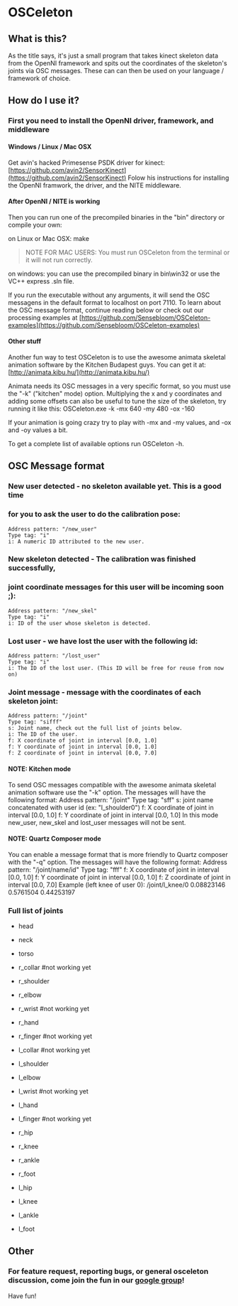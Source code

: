 OSCeleton
=========

What is this?
-------------

As the title says, it's just a small program that takes kinect
skeleton data from the OpenNI framework and spits out the coordinates
of the skeleton's joints via OSC messages. These can can then be used
on your language / framework of choice.


How do I use it?
----------------

### First you need to install the OpenNI driver, framework, and middleware
#### Windows / Linux / Mac OSX
Get avin's hacked Primesense PSDK driver for kinect:
[https://github.com/avin2/SensorKinect](https://github.com/avin2/SensorKinect)
Folow his instructions for installing the OpenNI framwork, the driver,
and the NITE middleware.

#### After OpenNI / NITE is working
Then you can run one of the precompiled binaries in the "bin"
directory or compile your own:

on Linux or Mac OSX:
    make

> NOTE FOR MAC USERS: You must run OSCeleton from the terminal or it
> will not run correctly.

on windows: you can use the precompiled binary in bin\win32 or use the
VC++ express .sln file.

If you run the executable without any arguments, it will send the OSC
messagens in the default format to localhost on port 7110.
To learn about the OSC message format, continue reading below or check
out our processing examples at
[https://github.com/Sensebloom/OSCeleton-examples](https://github.com/Sensebloom/OSCeleton-examples)

#### Other stuff
Another fun way to test OSCeleton is to use the awesome animata
skeletal animation software by the Kitchen Budapest guys. You can get
it at:
[http://animata.kibu.hu/](http://animata.kibu.hu/)

Animata needs its OSC messages in a very specific format, so you must
use the "-k" ("kitchen" mode) option. Multiplying the x and y
coordinates and adding some offsets can also be useful to tune the
size of the skeleton, try running it like this:
    OSCeleton.exe -k -mx 640 -my 480 -ox -160

If your animation is going crazy try to play with -mx and -my values,
and -ox and -oy values a bit.

To get a complete list of available options run OSCeleton -h.


OSC Message format
------------------

### New user detected - no skeleton available yet. This is a good time
### for you to ask the user to do the calibration pose:
    Address pattern: "/new_user"
    Type tag: "i"
    i: A numeric ID attributed to the new user.

### New skeleton detected - The calibration was finished successfully,
### joint coordinate messages for this user will be incoming soon ;):
    Address pattern: "/new_skel"
    Type tag: "i"
    i: ID of the user whose skeleton is detected.

### Lost user - we have lost the user with the following id:
    Address pattern: "/lost_user"
    Type tag: "i"
    i: The ID of the lost user. (This ID will be free for reuse from now on)

### Joint message - message with the coordinates of each skeleton joint:
    Address pattern: "/joint"
    Type tag: "sifff"
    s: Joint name, check out the full list of joints below.
    i: The ID of the user.
    f: X coordinate of joint in interval [0.0, 1.0]
    f: Y coordinate of joint in interval [0.0, 1.0]
    f: Z coordinate of joint in interval [0.0, 7.0]

#### NOTE: Kitchen mode
To send OSC messages compatible with the awesome animata skeletal
animation software use the "-k" option. The messages will have the
following format:
    Address pattern: "/joint"
    Type tag: "sff"
    s: joint name concatenated with user id (ex: "l_shoulder0")
    f: X coordinate of joint in interval [0.0, 1.0]
    f: Y coordinate of joint in interval [0.0, 1.0]
In this mode new_user, new_skel and lost_user messages
will not be sent.

#### NOTE: Quartz Composer mode
You can enable a message format that is more friendly to Quartz
composer with the "-q" option. The messages will have the following format:
    Address pattern: "/joint/name/id"
    Type tag: "fff"
    f: X coordinate of joint in interval [0.0, 1.0]
    f: Y coordinate of joint in interval [0.0, 1.0]
    f: Z coordinate of joint in interval [0.0, 7.0]
Example (left knee of user 0):
    /joint/l_knee/0 0.08823146 0.5761504 0.44253197


### Full list of joints

* head
* neck
* torso

* r_collar #not working yet
* r_shoulder
* r_elbow
* r_wrist #not working yet
* r_hand
* r_finger #not working yet

* l_collar #not working yet
* l_shoulder
* l_elbow
* l_wrist #not working yet
* l_hand
* l_finger #not working yet

* r_hip
* r_knee
* r_ankle
* r_foot

* l_hip
* l_knee
* l_ankle
* l_foot


Other
-----

### For feature request, reporting bugs, or general osceleton discussion, come join the fun in our [google group](http://groups.google.com/group/osceleton)!

Have fun!
